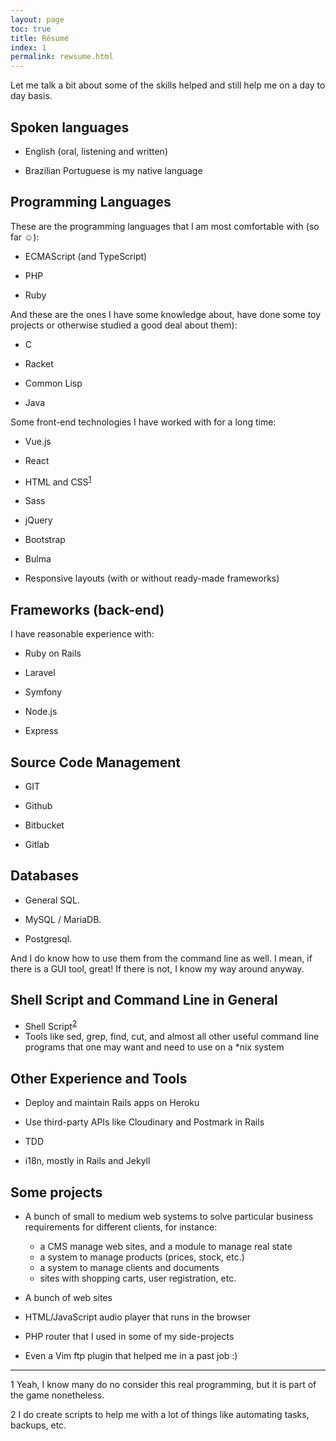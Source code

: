 ```yaml
---
layout: page
toc: true
title: Résumé
index: 1
permalink: rewsume.html
---
```


Let me talk a bit about some of the skills helped and still help me on a day to day basis.

## Spoken languages

  - English (oral, listening and written)

  - Brazilian Portuguese is my native language

## Programming Languages

These are the programming languages that I am most comfortable with (so far ☺):

  - ECMAScript (and TypeScript)

  - PHP

  - Ruby

And these are the ones I have some knowledge about, have done some toy projects or otherwise studied a good deal about them):

  - C

  - Racket

  - Common Lisp

  - Java

Some front-end technologies I have worked with for a long time:

  - Vue.js

  - React

  - HTML and CSS<sup>[1](#fn1)</sup>

  - Sass

  - jQuery

  - Bootstrap

  - Bulma

  - Responsive layouts (with or without ready-made frameworks)

## Frameworks (back-end)

I have reasonable experience with:

  - Ruby on Rails

  - Laravel

  - Symfony

  - Node.js

  - Express

## Source Code Management

  - GIT

  - Github

  - Bitbucket

  - Gitlab

## Databases

  - General SQL.

  - MySQL / MariaDB.

  - Postgresql.

And I do know how to use them from the command line as well. I mean, if there is a GUI tool, great\! If there is not, I know my way around anyway.

## Shell Script and Command Line in General

  - Shell Script<sup>[2](#fn2)</sup>
  - Tools like sed, grep, find, cut, and almost all other useful command line programs that one may want and need to use on a \*nix system

## Other Experience and Tools

  - Deploy and maintain Rails apps on Heroku

  - Use third-party APIs like Cloudinary and Postmark in Rails

  - TDD

  - i18n, mostly in Rails and Jekyll

## Some projects

  - A bunch of small to medium web systems to solve particular business requirements for different clients, for instance:

      - a CMS manage web sites, and a module to manage real state
      - a system to manage products (prices, stock, etc.)
      - a system to manage clients and documents
      - sites with shopping carts, user registration, etc.

  - A bunch of web sites

  - HTML/JavaScript audio player that runs in the browser

  - PHP router that I used in some of my side-projects

  - Even a Vim ftp plugin that helped me in a past job :)

<!-- end list -->

-----
<div class="footnotes">

 <p><a name="fn1">1</a> Yeah, I know many do no consider this real programming, but it is part of the game nonetheless.</p>

 <p><a name="fn2">2</a> I do create scripts to help me with a lot of things like automating tasks, backups, etc.</p>

 </div>
